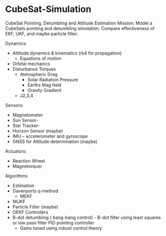 # CubeSat-Simulation
CubeSat Pointing, Detumbling and Attitude Estimation
Mission: Model a CubeSats pointing and detumbling simulation. Compare effectiveness of EKF, UKF, and maybe particle filter.

Dynamics:
-	Attitude dynamics & kinematics (rk4 for propagation)
    - Equations of motion
-	Orbital mechanics
-	Disturbance Torques
    - Atmospheric Drag
	  - Solar Radiation Pressure
	  - Earths Mag field
	  - Gravity Gradient
    - J2,3,4

Sensors: 
-	Magnetometer
-	Sun Sensor-
- Star Tracker- 
- Horizon Sensor (maybe)
-	IMU – accelerometer and gyroscope
-	GNSS for Attitude determination (maybe)

Actuators:
-	Reaction Wheel
-	Magnetorquer

Algorithms
-	Estimation
   - Davenports q-method
	 - MEKF
   - MUKF
   - Particle Filter (maybe)
   - OEKF 
Controllers
- B-dot detumbling ( bang-bang control)
	   - B-dot filter using least squares or low pass filter
PID pointing controller
     - Gains tuned using robust control theory
